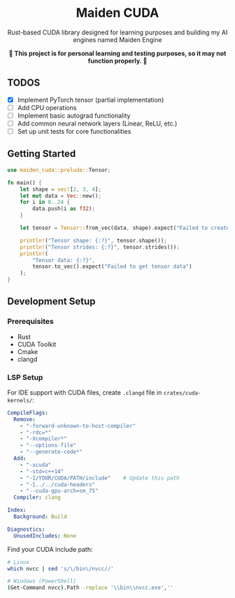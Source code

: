<div align="center">
    <h1>Maiden CUDA</h1>
    <p>Rust-based CUDA library designed for learning purposes and building my AI engines named Maiden Engine</p>
    <strong>🚧 This project is for personal learning and testing purposes, so it may not function properly. 🚧</strong>
</div>

## TODOS

- [x] Implement PyTorch tensor (partial implementation)
- [ ] Add CPU operations
- [ ] Implement basic autograd functionality
- [ ] Add common neural network layers (Linear, ReLU, etc.)
- [ ] Set up unit tests for core functionalities

## Getting Started

```rust
use maiden_cuda::prelude::Tensor;

fn main() {
    let shape = vec![2, 3, 4];
    let mut data = Vec::new();
    for i in 0..24 {
        data.push(i as f32);
    }

    let tensor = Tensor::from_vec(data, shape).expect("Failed to create tensor");

    println!("Tensor shape: {:?}", tensor.shape());
    println!("Tensor strides: {:?}", tensor.strides());
    println!(
        "Tensor data: {:?}",
        tensor.to_vec().expect("Failed to get tensor data")
    );
}
```

## Development Setup

### Prerequisites

- Rust
- CUDA Toolkit
- Cmake
- clangd


### LSP Setup

For IDE support with CUDA files, create `.clangd` file in `crates/cuda-kernels/`:

```yaml
CompileFlags:
  Remove: 
    - "-forward-unknown-to-host-compiler"
    - "-rdc=*"
    - "-Xcompiler*"
    - "--options-file"
    - "--generate-code*"
  Add: 
    - "-xcuda"
    - "-std=c++14"
    - "-I/YOUR/CUDA/PATH/include"    # Update this path
    - "-I../../cuda-headers"
    - "--cuda-gpu-arch=sm_75"
  Compiler: clang

Index:
  Background: Build

Diagnostics:
  UnusedIncludes: None
```

Find your CUDA include path:

```bash
# Linux
which nvcc | sed 's/\/bin\/nvcc//'

# Windows (PowerShell)
(Get-Command nvcc).Path -replace '\\bin\\nvcc.exe',''
```
